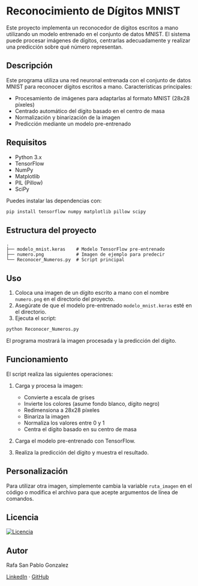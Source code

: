# Reconocimiento de Dígitos MNIST

Este proyecto implementa un reconocedor de dígitos escritos a mano utilizando un modelo entrenado en el conjunto de datos MNIST. El sistema puede procesar imágenes de dígitos, centrarlas adecuadamente y realizar una predicción sobre qué número representan.

## Descripción

Este programa utiliza una red neuronal entrenada con el conjunto de datos MNIST para reconocer dígitos escritos a mano. Características principales:

- Procesamiento de imágenes para adaptarlas al formato MNIST (28x28 píxeles)
- Centrado automático del dígito basado en el centro de masa
- Normalización y binarización de la imagen
- Predicción mediante un modelo pre-entrenado

## Requisitos

- Python 3.x
- TensorFlow
- NumPy
- Matplotlib
- PIL (Pillow)
- SciPy

Puedes instalar las dependencias con:

```bash
pip install tensorflow numpy matplotlib pillow scipy
```

## Estructura del proyecto

```
.
├── modelo_mnist.keras    # Modelo TensorFlow pre-entrenado
├── numero.png            # Imagen de ejemplo para predecir
└── Reconocer_Numeros.py  # Script principal
```

## Uso

1. Coloca una imagen de un dígito escrito a mano con el nombre `numero.png` en el directorio del proyecto.
2. Asegúrate de que el modelo pre-entrenado `modelo_mnist.keras` esté en el directorio.
3. Ejecuta el script:

```bash
python Reconocer_Numeros.py
```

El programa mostrará la imagen procesada y la predicción del dígito.

## Funcionamiento

El script realiza las siguientes operaciones:

1. Carga y procesa la imagen:
   - Convierte a escala de grises
   - Invierte los colores (asume fondo blanco, dígito negro)
   - Redimensiona a 28x28 píxeles
   - Binariza la imagen
   - Normaliza los valores entre 0 y 1
   - Centra el dígito basado en su centro de masa

2. Carga el modelo pre-entrenado con TensorFlow.

3. Realiza la predicción del dígito y muestra el resultado.

## Personalización

Para utilizar otra imagen, simplemente cambia la variable `ruta_imagen` en el código o modifica el archivo para que acepte argumentos de línea de comandos.

## Licencia

[![Licencia](https://img.shields.io/badge/Licencia-GNU%20GPL%20v3-blue.svg)](LICENSE)

## Autor

Rafa San Pablo Gonzalez

[LinkedIn](https://www.linkedin.com/in/rafaspg) · [GitHub](https://github.com/R4F405)
